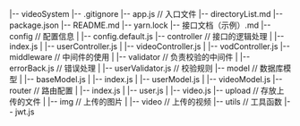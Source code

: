 |-- videoSystem
    |-- .gitignore
    |-- app.js // 入口文件
    |-- directoryList.md
    |-- package.json
    |-- README.md
    |-- yarn.lock
    |-- 接口文档（示例）.md
    |-- config // 配置信息
    |   |-- config.default.js
    |-- controller // 接口的逻辑处理
    |   |-- index.js
    |   |-- userController.js
    |   |-- videoController.js
    |   |-- vodController.js
    |-- middleware // 中间件的使用
    |   |-- validator // 负责校验的中间件
    |       |-- errorBack.js // 错误处理
    |       |-- userValidator.js // 校验规则
    |-- model // 数据库模型
    |   |-- baseModel.js
    |   |-- index.js
    |   |-- userModel.js
    |   |-- videoModel.js
    |-- router // 路由配置
    |   |-- index.js
    |   |-- user.js
    |   |-- video.js
    |-- upload // 存放上传的文件
    |   |-- img // 上传的图片
    |   |-- video // 上传的视频
    |-- utils // 工具函数
        |-- jwt.js
